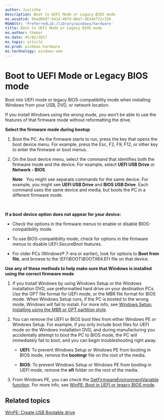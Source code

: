 ```yaml
---
author: Justinha
Description: Boot to UEFI Mode or Legacy BIOS mode
ms.assetid: 04ad6b97-b41d-40fd-88a7-d63d4722c336
MSHAttr: 'PreferredLib:/library/windows/hardware'
title: Boot to UEFI Mode or Legacy BIOS mode
ms.author: themar
ms.date: 05/02/2017
ms.topic: article
ms.prod: windows-hardware
ms.technology: windows-oem
---
```


# Boot to UEFI Mode or Legacy BIOS mode


Boot into UEFI mode or legacy BIOS-compatibility mode when installing Windows from your USB, DVD, or network location.

If you install Windows using the wrong mode, you won’t be able to use the features of that firmware mode without reformatting the drive.

**Select the firmware mode during bootup**

1.  Boot the PC. As the firmware starts to run, press the key that opens the boot device menu. For example, press the Esc, F2, F9, F12, or other key to enter the firmware or boot menus.

2.  On the boot device menu, select the command that identifies both the firmware mode and the device. For example, select **UEFI USB Drive** or **Network - BIOS**.

    **Note**  
    You might see separate commands for the same device. For example, you might see **UEFI USB Drive** and **BIOS USB Drive**. Each command uses the same device and media, but boots the PC in a different firmware mode.

     

**If a boot device option does not appear for your device:**

-   Check the options in the firmware menus to enable or disable BIOS-compatibility mode.

-   To use BIOS-compatibility mode, check for options in the firmware menus to disable UEFI SecureBoot features.

-   For older PCs (Windows® 7-era or earlier), look for options to **Boot from file**, and browse to the \\EFI\\BOOT\\BOOTX64.EFI file on that device.

**Use any of these methods to help make sure that Windows is installed using the correct firmware mode**

1.  If you install Windows by using Windows Setup or the Windows installation DVD, use preformatted hard drive on your destination PCs. Use the GPT file format for UEFI mode, or the MBR file format for BIOS mode. When Windows Setup runs, if the PC is booted to the wrong mode, Windows will fail to install. For more info, see [Windows Setup: Installing using the MBR or GPT partition style](windows-setup-installing-using-the-mbr-or-gpt-partition-style.md).

2.  You can remove the UEFI or BIOS boot files from either Windows PE or Windows Setup. For example, if you only include boot files for UEFI mode on the Windows installation DVD, and during manufacturing you accidentally attempt to boot the PC to BIOS mode, the PC will immediately fail to boot, and you can begin troubleshooting right away.

    -   **UEFI**: To prevent Windows Setup or Windows PE from booting in BIOS mode, remove the **bootmgr** file on the root of the media.

    -   **BIOS**: To prevent Windows Setup or Windows PE from booting in UEFI mode, remove the **efi** folder on the root of the media.

3.  From Windows PE, you can check the [GetFirmwareEnvironmentVariable function](http://go.microsoft.com/fwlink/p/?LinkId=698644). For more info, see [WinPE: Boot in UEFI or legacy BIOS mode](winpe-boot-in-uefi-or-legacy-bios-mode.md).

## <span id="related_topics"></span>Related topics


[WinPE: Create USB Bootable drive](winpe-create-usb-bootable-drive.md)

 

 






